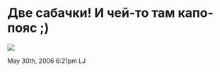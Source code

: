 # Две сабачки! И чей-то там капо-пояс ;)

![](http://img243.imageshack.us/img243/8800/060530dogs5ux.jpg)

<span id="timestamp"> May 30th, 2006 6:21pm </span> <span
class="tag">LJ</span>
